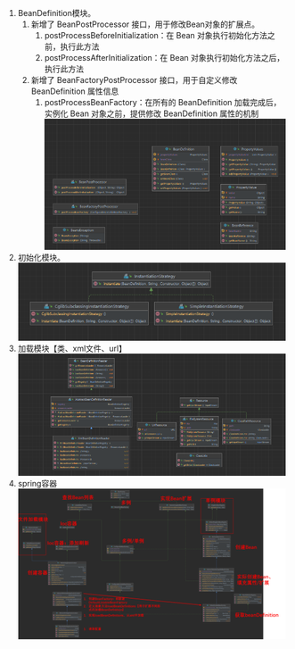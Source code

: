 1. BeanDefinition模块。
   1. 新增了 BeanPostProcessor 接口，用于修改Bean对象的扩展点。
      1. postProcessBeforeInitialization：在 Bean 对象执行初始化方法之前，执行此方法
      2. postProcessAfterInitialization：在 Bean 对象执行初始化方法之后，执行此方法
   2. 新增了 BeanFactoryPostProcessor 接口，用于自定义修改 BeanDefinition 属性信息
      1. postProcessBeanFactory：在所有的 BeanDefinition 加载完成后，实例化 Bean 对象之前，提供修改 BeanDefinition 属性的机制
   ![img.png](img/note_6_1.png)
2. 初始化模块。
   ![img.png](img/note_6_2.png)
3. 加载模块【类、xml文件、url】
   ![img.png](img/note_6_3.png)
4. spring容器
   ![img.png](img/note_6_5.png)